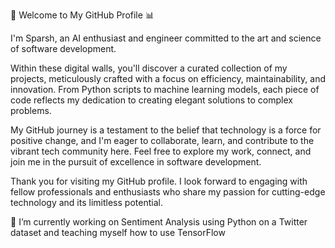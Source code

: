 👋 Welcome to My GitHub Profile 📊

I'm Sparsh, an AI enthusiast and engineer committed to the art and science of software development.

Within these digital walls, you'll discover a curated collection of my projects, meticulously crafted with a focus on efficiency, maintainability, and innovation. From Python scripts to machine learning models, each piece of code reflects my dedication to creating elegant solutions to complex problems.

My GitHub journey is a testament to the belief that technology is a force for positive change, and I'm eager to collaborate, learn, and contribute to the vibrant tech community here. Feel free to explore my work, connect, and join me in the pursuit of excellence in software development.

Thank you for visiting my GitHub profile. I look forward to engaging with fellow professionals and enthusiasts who share my passion for cutting-edge technology and its limitless potential.

🔭 I’m currently working on Sentiment Analysis using Python on a Twitter dataset and teaching myself how to use TensorFlow






